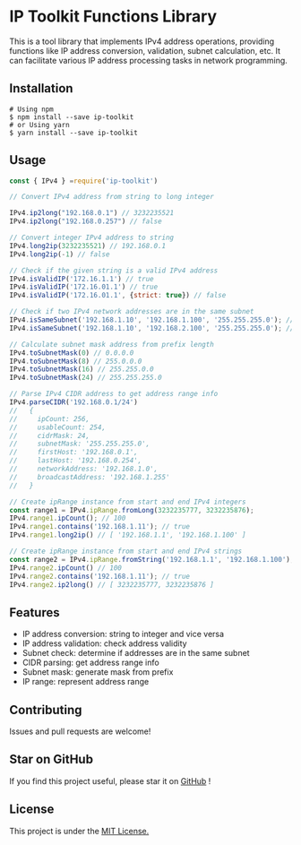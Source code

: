 
# IP Toolkit Functions Library

This is a tool library that implements IPv4 address operations, providing functions like IP address conversion, validation, subnet calculation, etc. It can facilitate various IP address processing tasks in network programming.

## Installation

```shell
# Using npm
$ npm install --save ip-toolkit
# or Using yarn
$ yarn install --save ip-toolkit
```

## Usage

```js
const { IPv4 } =require('ip-toolkit')

// Convert IPv4 address from string to long integer 

IPv4.ip2long("192.168.0.1") // 3232235521
IPv4.ip2long("192.168.0.257") // false

// Convert integer IPv4 address to string 
IPv4.long2ip(3232235521) // 192.168.0.1
IPv4.long2ip(-1) // false

// Check if the given string is a valid IPv4 address
IPv4.isValidIP('172.16.1.1') // true
IPv4.isValidIP('172.16.01.1') // true
IPv4.isValidIP('172.16.01.1', {strict: true}) // false

// Check if two IPv4 network addresses are in the same subnet
IPv4.isSameSubnet('192.168.1.10', '192.168.1.100', '255.255.255.0'); // true
IPv4.isSameSubnet('192.168.1.10', '192.168.2.100', '255.255.255.0'); // true

// Calculate subnet mask address from prefix length 
IPv4.toSubnetMask(0) // 0.0.0.0
IPv4.toSubnetMask(8) // 255.0.0.0
IPv4.toSubnetMask(16) // 255.255.0.0
IPv4.toSubnetMask(24) // 255.255.255.0

// Parse IPv4 CIDR address to get address range info
IPv4.parseCIDR('192.168.0.1/24')
//   {
//     ipCount: 256,
//     usableCount: 254,
//     cidrMask: 24,
//     subnetMask: '255.255.255.0',
//     firstHost: '192.168.0.1',
//     lastHost: '192.168.0.254',
//     networkAddress: '192.168.1.0',
//     broadcastAddress: '192.168.1.255'
//   }

// Create ipRange instance from start and end IPv4 integers
const range1 = IPv4.ipRange.fromLong(3232235777, 3232235876);
IPv4.range1.ipCount(); // 100
IPv4.range1.contains('192.168.1.11'); // true
IPv4.range1.long2ip() // [ '192.168.1.1', '192.168.1.100' ]

// Create ipRange instance from start and end IPv4 strings 
const range2 = IPv4.ipRange.fromString('192.168.1.1', '192.168.1.100');
IPv4.range2.ipCount() // 100
IPv4.range2.contains('192.168.1.11'); // true
IPv4.range2.ip2long() // [ 3232235777, 3232235876 ]
```

## Features

- IP address conversion: string to integer and vice versa
- IP address validation: check address validity
- Subnet check: determine if addresses are in the same subnet
- CIDR parsing: get address range info
- Subnet mask: generate mask from prefix
- IP range: represent address range

## Contributing

Issues and pull requests are welcome!

## Star on GitHub

If you find this project useful, please star it on [GitHub](https://github.com/meguoe/ip-toolkit) !

## License

This project is under the [MIT License.](https://github.com/meguoe/ip-toolkit/blob/main/LICENSE "MIT License.")
